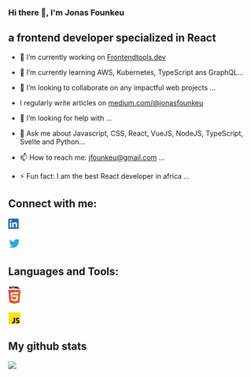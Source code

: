 ### Hi there 👋,  I'm Jonas Founkeu
##      a frontend developer specialized in React



- 🔭 I’m currently working on [Frontendtools.dev](https://frontend-toolkit-f93tktkhq-sauravgupta2800.vercel.app/) 
- 🌱 I’m currently learning AWS, Kubernetes, TypeScript ans GraphQL...
- 👯 I’m looking to collaborate on any impactful web projects ...
- I regularly write articles on [medium.com/@jonasfounkeu](https://medium.com/@jonasfounkeu)
- 🤔 I’m looking for help with ...
- 💬 Ask me about Javascript, CSS, React, VueJS, NodeJS, TypeScript, Svelte and Python...
- 📫 How to reach me: jfounkeu@gmail.com ...

- ⚡ Fun fact:  I am the best React developer in africa ...


## Connect with me:
 <a href="https://www.linkedin.com/in/jonasfounkeu/">
  
 <img
  src="lkd.png"
  alt="Alt text"
  title="Optional title"
  style="display: inline-block; margin: 0 auto; max-width: 25px">
</a>

<a href="https://twitter.com/JFounkeu">
  
 <img
  src="twitter.png"
  alt="Alt text"
  title="Optional title"
  style="display: inline-block; margin: 0 auto; max-width: 25px">
</a>



## Languages and Tools:
<img
  src="HTML5.png"
  alt="Alt text"
  title="Optional title"
  style="display: inline-block; margin: 0 auto; max-width: 25px">

<img
  src="javascript.png"
  alt="Alt text"
  title="Optional title"
  style="display: inline-block; margin: 0 auto; max-width: 25px">


## My github stats

<img height="180em" src="https://github-readme-stats.vercel.app/api?username=jonasfounkeu&show_icons=true&hide_border=true&&count_private=true&include_all_commits=true" />
